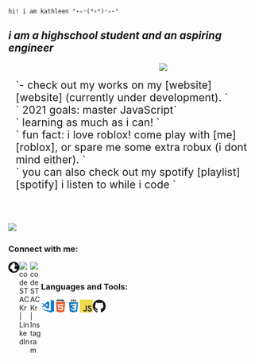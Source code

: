 
`hi! i am kathleen °˖✧◝(⁰▿⁰)◜✧˖°`




<body>
<div style="position: block">
<h2 style="text-align: left;"><em>i am a highschool student and an aspiring engineer</em></h2>
<img align="right" width="200" src="https://media.giphy.com/media/Mmh3uG0srGGqFm5Vmw/giphy.gif">
<br>
  <p style="text-align: left; margin: 15px; font-size: 1.5em; letter-spacing: .01em"> 
  `- check out my works on my [website][website] (currently under development). `
 <br> 
   ` 2021 goals: master JavaScript`
 <br>
   ` learning as much as i can! ` 
 <br>
   ` fun fact: i love roblox! come play with [me][roblox], or spare me some extra robux (i dont mind either). `
 <br>
   ` you can also check out my spotify [playlist][spotify] i listen to while i code `

<br>
<br>
<br>
 </p>

[roblox]: https://www.roblox.com/users/2259131681/profile
[spotify]: https://open.spotify.com/playlist/4L7E251CuYbKlV8vtncQV2?si=926c0c7e0cbd4d98
[website]: https://kathleenzz.github.io/personalWebsite/
[instagram]: https://www.instagram.com/kathleaannn/
[linkedin]: https://www.linkedin.com/in/kathleenzapata/

<img width="55%" src="https://64.media.tumblr.com/0d092906b6a105c73b4df51374befadc/4629bd3bfc1ff56c-54/s1280x1920/35f0951d8ded1c3e762cd1c6cb471b7fd965fb34.jpg">
</div>


<div style="position: block">

### Connect with me:

[<img align="left" alt="codeSTACKr.com" width="22px" src="https://raw.githubusercontent.com/iconic/open-iconic/master/svg/globe.svg" />][website]

[<img align="left" alt="codeSTACKr | LinkedIn" width="22px" src="https://cdn.jsdelivr.net/npm/simple-icons@v3/icons/linkedin.svg" />][linkedin]
[<img align="left" alt="codeSTACKr | Instagram" width="22px" src="https://cdn.jsdelivr.net/npm/simple-icons@v3/icons/instagram.svg" />][instagram]


<br>

### Languages and Tools:

<img align="left" alt="Visual Studio Code" width="26px" src="https://raw.githubusercontent.com/github/explore/80688e429a7d4ef2fca1e82350fe8e3517d3494d/topics/visual-studio-code/visual-studio-code.png" />
<img align="left" alt="HTML5" width="26px" src="https://raw.githubusercontent.com/github/explore/80688e429a7d4ef2fca1e82350fe8e3517d3494d/topics/html/html.png" />
<img align="left" alt="CSS3" width="26px" src="https://raw.githubusercontent.com/github/explore/80688e429a7d4ef2fca1e82350fe8e3517d3494d/topics/css/css.png" />
<img align="left" alt="JavaScript" width="26px" src="https://raw.githubusercontent.com/github/explore/80688e429a7d4ef2fca1e82350fe8e3517d3494d/topics/javascript/javascript.png" />
<img align="left" alt="GitHub" width="26px" src="https://raw.githubusercontent.com/github/explore/78df643247d429f6cc873026c0622819ad797942/topics/github/github.png" />


[roblox]: https://www.roblox.com/users/2259131681/profile
[spotify]: https://open.spotify.com/playlist/4L7E251CuYbKlV8vtncQV2?si=926c0c7e0cbd4d98
[website]: https://kathleenzz.github.io/personalWebsite/
[instagram]: https://www.instagram.com/kathleaannn/
[linkedin]: https://www.linkedin.com/in/kathleenzapata/

</div>
</body>
